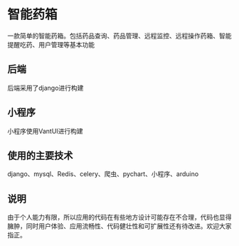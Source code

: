 # 智能药箱

一款简单的智能药箱。包括药品查询、药品管理、远程监控、远程操作药箱、智能提醒吃药、用户管理等基本功能



## 后端

后端采用了django进行构建





## 小程序

小程序使用VantUI进行构建



## 使用的主要技术

django、mysql、Redis、celery、爬虫、pychart、小程序、arduino



## 说明

由于个人能力有限，所以应用的代码在有些地方设计可能存在不合理，代码也显得臃肿，同时用户体验、应用流畅性、代码健壮性和可扩展性还有待改进。欢迎大家指正。
